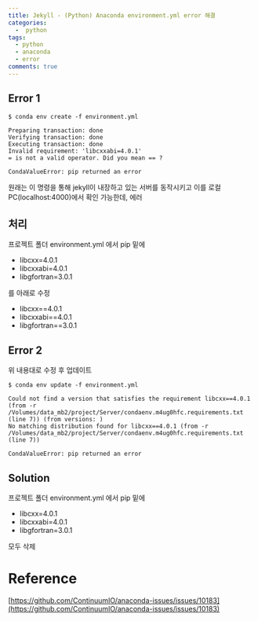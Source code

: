 ```yaml
---
title: Jekyll - (Python) Anaconda environment.yml error 해결
categories:
  -  python
tags:
  - python
  - anaconda
  - error
comments: true
---
```


## Error 1
```
$ conda env create -f environment.yml
```
```
Preparing transaction: done
Verifying transaction: done
Executing transaction: done
Invalid requirement: 'libcxxabi=4.0.1'
= is not a valid operator. Did you mean == ?

CondaValueError: pip returned an error
```
원래는 이 명령을 통해 jekyll이 내장하고 있는 서버를 동작시키고 이를 로컬 PC(localhost:4000)에서 확인 가능한데, 에러 

## 처리
프로젝트 폴더 environment.yml 에서 pip 밑에 

- libcxx=4.0.1
- libcxxabi=4.0.1
- libgfortran=3.0.1

를 아래로 수정

- libcxx==4.0.1
- libcxxabi==4.0.1
- libgfortran==3.0.1

## Error 2
위 내용대로 수정 후 업데이트
```
$ conda env update -f environment.yml
```
```
Could not find a version that satisfies the requirement libcxx==4.0.1 (from -r /Volumes/data_mb2/project/Server/condaenv.m4ug0hfc.requirements.txt (line 7)) (from versions: )
No matching distribution found for libcxx==4.0.1 (from -r /Volumes/data_mb2/project/Server/condaenv.m4ug0hfc.requirements.txt (line 7))

CondaValueError: pip returned an error
```

## Solution
프로젝트 폴더 environment.yml 에서 pip 밑에 

- libcxx=4.0.1
- libcxxabi=4.0.1
- libgfortran=3.0.1

모두 삭제 



# Reference
[https://github.com/ContinuumIO/anaconda-issues/issues/10183](https://github.com/ContinuumIO/anaconda-issues/issues/10183)
